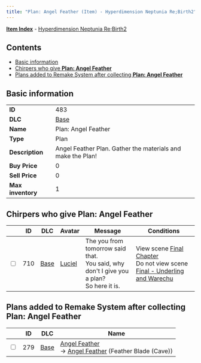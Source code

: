```yaml
---
title: "Plan: Angel Feather (Item) - Hyperdimension Neptunia Re;Birth2"
---
```


[**Item Index**](/neptunia/rb2/item/index.html) - [Hyperdimension Neptunia Re;Birth2](/neptunia/rb2)

## Contents

- [Basic information](#basic-information)
- [Chirpers who give **Plan: Angel Feather**](#chirpers-who-give-plan-angel-feather)
- [Plans added to Remake System after collecting **Plan: Angel Feather**](#plans-added-to-remake-system-after-collecting-plan-angel-feather)

## Basic information

|   |   |
| -- | -- |
| **ID** | 483 |
| **DLC** | [Base](/neptunia/rb2/dlc/0-base.html) |
| **Name** | Plan: Angel Feather |
| **Type** | Plan |
| **Description** | Angel Feather Plan. Gather the materials and make the Plan! |
| **Buy Price** | 0 |
| **Sell Price** | 0 |
| **Max inventory** | 1 |

## Chirpers who give **Plan: Angel Feather**

|    | ID | DLC | Avatar | Message | Conditions |
| -- | -- | --- | ------ | ------- | ---------- |
| <input type="checkbox" id="rb2-chirper-event-0-710" class="trackbox" /> | 710 | [Base](/neptunia/rb2/dlc/0-base.html) | [Luciel](/neptunia/rb2/avatar/0-116-luciel.html) | The you from tomorrow said that.<br />You said, why don't I give you a plan?<br />So here it is. | View scene [Final Chapter](/neptunia/rb2/scene/0-467-final-chapter.html)<br />Do not view scene [Final - Underling and Warechu](/neptunia/rb2/scene/0-468-final-underling-and-warechu.html) |

## Plans added to Remake System after collecting **Plan: Angel Feather**

|    | ID | DLC | Name |
| -- | -- | --- | ---- |
| <input type="checkbox" id="rb2-remake-0-279" class="trackbox" /> | 279 | [Base](/neptunia/rb2/dlc/0-base.html) | [Angel Feather](/neptunia/rb2/remake/0-279-angel-feather.html)<br />→ [Angel Feather](/neptunia/rb2/item/0-1310-angel-feather.html) (Feather Blade (Cave)) |